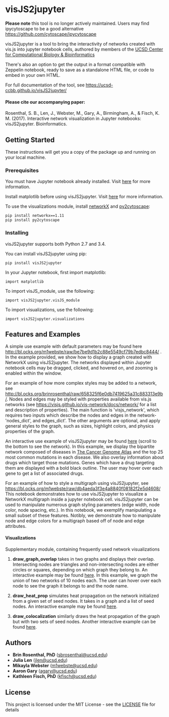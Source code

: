 # visJS2jupyter

**Please note** this tool is no longer actively maintained. Users may find ipycytoscape to be a good alternative https://github.com/cytoscape/ipycytoscape 

visJS2jupyter is a tool to bring the interactivity of networks created with vis.js into jupyter notebook cells, authored by members of the [UCSD Center for Computational Biology & Bioinformatics](http://compbio.ucsd.edu)

There's also an option to get the output in a format compatible with Zeppelin notebook, ready to save as a standalone HTML file, or code to embed in your own HTML.

For full documentation of the tool, see https://ucsd-ccbb.github.io/visJS2jupyter/

#### Please cite our accompanying paper:  
Rosenthal, S. B., Len, J., Webster, M., Gary, A., Birmingham, A., & Fisch, K. M. (2017). Interactive network visualization in Jupyter notebooks: visJS2jupyter. Bioinformatics.

## Getting Started

These instructions will get you a copy of the package up and running on your local machine.

### Prerequisites

You must have Jupyter notebook already installed. Visit [here](http://jupyter.org/install.html) for more information.

Install matplotlib before using visJS2jupyter. Visit [here](http://matplotlib.org/users/installing.html) for more information.

To use the visualizations module, install [networkX](https://networkx.github.io/) and [py2cytoscape](https://github.com/idekerlab/py2cytoscape):

```
pip install networkx==1.11
pip install py2cytoscape
```

### Installing

visJS2jupyter supports both Python 2.7 and 3.4.

You can install visJS2jupyter using pip:

```
pip install visJS2jupyter
```

In your Jupyter notebook, first import matplotlib:

```
import matplotlib
```

To import visJS_module, use the following:

```
import visJS2jupyter.visJS_module
```

To import visualizations, use the following:

```
import visJS2jupyter.visualizations
```

## Features and Examples
A simple use example with default parameters may be found here http://bl.ocks.org/m1webste/raw/be7be9d1b2c88e5549cf79b7edbc8444/ .  In the example provided, we show how to display a graph created with NetworkX using visJS2jupyter.  The networks displayed within Jupyter notebook cells may be dragged, clicked, and hovered on, and zooming is enabled within the window.  

For an example of how more complex styles may be added to a network, see http://bl.ocks.org/brinrosenthal/raw/658325f6e0db7419625a31c883313e9b/. Nodes and edges may be styled with properties available from vis.js networks (see https://visjs.github.io/vis-network/docs/network/ for a list and description of properties).  The main function is 'visjs_network', which requires two inputs which describe the nodes and edges in the network- 'nodes_dict', and edges_dict'.  The other arguments are optional, and apply general styles to the graph, such as sizes, highlight colors, and physics properties of the graph.

An interactive use example of visJS2jupyter may be found [here](http://bl.ocks.org/brinrosenthal/raw/89ef33bebbf2d360099029666b1e8bea/) (scroll to the bottom to see the network).  In this example, we display the bipartite network composed of diseases in [The Cancer Genome Atlas](http://cancergenome.nih.gov/) and the top 25 most common mutations in each disease.  We also overlay information about drugs which target those mutations.  Genes which have a drug targeting them are displayed with a bold black outline.  The user may hover over each gene to get a list of associated drugs.

For an example of how to style a multigraph using visJS2jupyter, see https://bl.ocks.org/m1webste/raw/db4aeda3f3e4a8840f08182f2e5d4608/ This notebook demonstrates how to use visJS2jupyter to visualize a NetworkX multigraph inside a jupyter notebook cell. visJS2jupyter can be used to manipulate numerous graph styling parameters (edge width, node color, node spacing, etc.). In this notebook, we exemplify manipulating a small subset of these features. Notibly, we demonstrate how to manipulate node and edge colors for a multigraph based off of node and edge attributes.

#### Visualizations
Supplementary module, containing frequently used network visualizations

1) **draw_graph_overlap** takes in two graphs and displays their overlap. Intersecting nodes are triangles and non-intersecting nodes are either circles or squares, depending on which graph they belong to. An interactive example may be found [here](https://bl.ocks.org/julialen/raw/d21c9d378cb09b5a7181497101996727/). In this example, we graph the union of two networks of 10 nodes each. The user can hover over each node to see the graph it belongs to and the node name. 

2) **draw_heat_prop** simulates heat propagation on the network initialized from a given set of seed nodes. It takes in a graph and a list of seed nodes. An interactive example may be found [here](https://bl.ocks.org/julialen/raw/82c316048ade650effbff3fd9eaddccd/). 

3) **draw_colocalization** similarly draws the heat propagation of the graph but with two sets of seed nodes. Another interactive example can be found [here](https://bl.ocks.org/julialen/raw/a82040bdc8b5ba3ca866489db795af74/).

## Authors

* **Brin Rosenthal, PhD** (sbrosenthal@ucsd.edu)
* **Julia Len** (jlen@ucsd.edu)
* **Mikayla Webster** (m1webste@ucsd.edu)
* **Aaron Gary** (agary@ucsd.edu)
* **Kathleen Fisch, PhD** (kfisch@ucsd.edu)

## License

This project is licensed under the MIT License - see the [LICENSE](LICENSE) file for details
